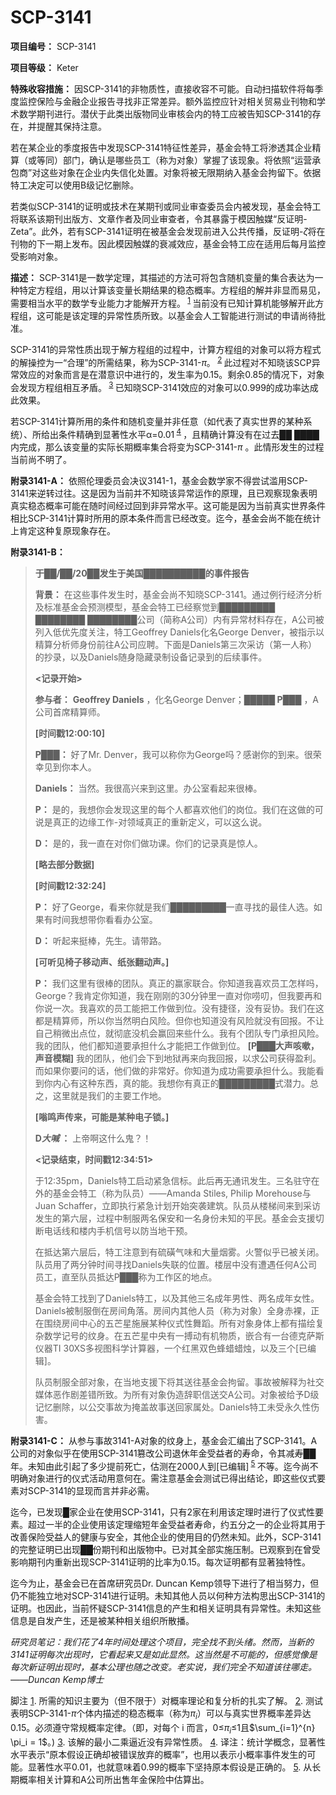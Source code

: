 # SCP-3141
                        


**项目编号：** SCP-3141

**项目等级：** Keter

**特殊收容措施：** 因SCP-3141的非物质性，直接收容不可能。自动扫描软件将每季度监控保险与金融企业报告寻找非正常差异。额外监控应针对相关贸易业刊物和学术数学期刊进行。潜伏于此类出版物同业审核会内的特工应被告知SCP-3141的存在，并提醒其保持注意。

若在某企业的季度报告中发现SCP-3141特征性差异，基金会特工将渗透其企业精算（或等同）部门，确认是哪些员工（称为对象）掌握了该现象。将依照“运营承包商”对这些对象在企业内失信化处置。对象将被无限期纳入基金会拘留下。依据特工决定可以使用B级记忆删除。

若类似SCP-3141的证明或技术在某期刊或同业审查委员会内被发现，基金会特工将联系该期刊出版方、文章作者及同业审查者，令其暴露于模因触媒“反证明-Zeta”。此外，若有SCP-3141证明在被基金会发现前进入公共传播，反证明-$\zeta$将在刊物的下一期上发布。因此模因触媒的衰减效应，基金会特工应在适用后每月监控受影响对象。

**描述：** SCP-3141是一数学定理，其描述的方法可将包含随机变量的集合表达为一种特定方程组，用以计算该变量长期结果的稳态概率。方程组的解并非显而易见，需要相当水平的数学专业能力才能解开方程。<sup class='footnoteref'>
 <a shape='rect' class='footnoteref' id='footnoteref-1' href='javascript:;' onclick='WIKIDOT.page.utils.scrollToReference(&apos;footnote-1&apos;)'>1</a>
</sup>当前没有已知计算机能够解开此方程组，这可能是该定理的异常性质所致。以基金会人工智能进行测试的申请尚待批准。

SCP-3141的异常性质出现于解方程组的过程中，计算方程组的对象可以将方程式的解操控为一“合理”的所需结果，称为SCP-3141-$\pi$。<sup class='footnoteref'>
 <a shape='rect' class='footnoteref' id='footnoteref-2' href='javascript:;' onclick='WIKIDOT.page.utils.scrollToReference(&apos;footnote-2&apos;)'>2</a>
</sup>此过程对不知晓该SCP异常效应的对象而言是在潜意识中进行的，发生率为0.15。剩余0.85的情况下，对象会发现方程组相互矛盾。<sup class='footnoteref'>
 <a shape='rect' class='footnoteref' id='footnoteref-3' href='javascript:;' onclick='WIKIDOT.page.utils.scrollToReference(&apos;footnote-3&apos;)'>3</a>
</sup>已知晓SCP-3141效应的对象可以0.999的成功率达成此效果。

若SCP-3141计算所用的条件和随机变量并非任意（如代表了真实世界的某种系统）、所给出条件精确到显著性水平α=0.01<sup class='footnoteref'>
 <a shape='rect' class='footnoteref' id='footnoteref-4' href='javascript:;' onclick='WIKIDOT.page.utils.scrollToReference(&apos;footnote-4&apos;)'>4</a>
</sup>，且精确计算没有在过去██ ████内完成，那么该变量的实际长期概率集合将变为SCP-3141-$\pi$ 。此情形发生的过程当前尚不明了。

**附录3141-A：** 依照伦理委员会决议3141-1，基金会数学家不得尝试滥用SCP-3141来逆转过往。这是因为当前并不知晓该异常运作的原理，且已观察现象表明真实稳态概率可能在随时间经过回到非异常水平。这可能是因为当前真实世界条件相比SCP-3141计算时所用的原本条件而言已经改变。迄今，基金会尚不能在统计上肯定这种复原现象存在。

**附录3141-B：** 


> **于██/██/20██发生于美国██████████的事件报告** 
> 
> **背景：** 在这些事件发生时，基金会尚不知晓SCP-3141。通过例行经济分析及标准基金会预测模型，基金会特工已经察觉到█████████ ████████ ████████公司（简称A公司）内有异常材料存在，A公司被列入低优先度关注，特工Geoffrey Daniels化名George Denver，被指示以精算分析师身份前往A公司应聘。下面是Daniels第三次采访（第一人称）的抄录，以及Daniels随身隐藏录制设备记录到的后续事件。
> 
> 
> **<记录开始>** 
> 
> **参与者：**  **Geoffrey Daniels** ，化名George Denver；**█████ P███** ，A公司首席精算师。
> 
> **[时间戳12:00:10]** 
> 
> **P███：** 好了Mr. Denver，我可以称你为George吗？感谢你的到来。很荣幸见到你本人。
> 
> **Daniels：** 当然。我很高兴来到这里。办公室看起来很棒。
> 
> **P：** 是的，我想你会发现这里的每个人都喜欢他们的岗位。我们在这做的可说是真正的边缘工作-对领域真正的重新定义，可以这么说。
> 
> **D：** 是的，我一直在对你们做功课。你们的记录真是惊人。
> 
> **[略去部分数据]** 
> 
> **[时间戳12:32:24]** 
> 
> **P：** 好了George，看来你就是我们█████████一直寻找的最佳人选。如果有时间我想带你看看办公室。
> 
> **D：** 听起来挺棒，先生。请带路。
> 
> **[可听见椅子移动声、纸张翻动声。]** 
> 
> **P：** 我们这里有很棒的团队。真正的赢家联合。你知道我喜欢员工怎样吗，George？我肯定你知道，我在刚刚的30分钟里一直对你唠叨，但我要再和你说一次。我喜欢的员工能把工作做到位。没有捷径，没有妥协。我们在这都是精算师，所以你当然明白风险。但你也知道没有风险就没有回报。不让自己稍微出点位，就彻底没机会赢回来些什么。我有个团队专门承担风险。我的团队，他们都知道要承担什么才能把工作做到位。 **[P███大声咳嗽，声音模糊]** 我的团队，他们会下到地狱再来向我回报，以求公司获得盈利。而如果你要问的话，他们做的非常好。你知道为成功需要承担什么。我能看到你内心有这种东西，真的能。我想你有真正的█████████式潜力。总之，这里就是我们的主要工作地。
> 
> **[嗡鸣声传来，可能是某种电子锁。]** 
> 
> **D*大喊* ：** 上帝啊这什么鬼？！
> 
> **<记录结束，时间戳12:34:51>** 
> 
> 
> 于12:35pm，Daniels特工启动紧急信标。此后再无通讯发生。三名驻守在外的基金会特工（称为队员）——Amanda Stiles, Philip Morehouse与Juan Schaffer，立即执行紧急计划开始突袭建筑。队员从楼梯间来到采访发生的第六层，过程中制服两名保安和一名身份未知的平民。基金会支援切断电话线和楼内手机信号以防当地干预。
> 
> 在抵达第六层后，特工注意到有硫磺气味和大量烟雾。火警似乎已被关闭。队员用了两分钟时间寻找Daniels失联的位置。楼层中没有遭遇任何A公司员工，直至队员抵达P███称为工作区的地点。
> 
> 基金会特工找到了Daniels特工，以及其他三名成年男性、两名成年女性。Daniels被制服倒在房间角落。房间内其他人员（称为对象）全身赤裸，正在围绕房间中心的五芒星施展某种仪式性舞蹈。所有对象身体上都有描绘复杂数学记号的纹身。在五芒星中央有一搏动有机物质，嵌合有一台德克萨斯仪器TI 30XS多视图科学计算器，一个红黑双色蜂蜡蜡烛，以及三个[已编辑]。
> 
> 队员制服全部对象，在当地支援下将其送往基金会拘留。事故被解释为社交媒体恶作剧差错所致。为所有对象伪造辞职信送交A公司。对象被给予D级记忆删除，以公交事故为掩盖故事送回家属处。Daniels特工未受永久性伤害。
> 

**附录3141-C：** 从参与事故3141-A对象的纹身上，基金会汇编出了SCP-3141。A公司的对象似乎在使用SCP-3141篡改公司退休年金受益者的寿命，令其减寿██年。未知由此引起了多少提前死亡，估测在2000人到[已编辑]<sup class='footnoteref'>
 <a shape='rect' class='footnoteref' id='footnoteref-5' href='javascript:;' onclick='WIKIDOT.page.utils.scrollToReference(&apos;footnote-5&apos;)'>5</a>
</sup>不等。迄今尚不明确对象进行的仪式活动用意何在。需注意基金会测试已得出结论，即这些仪式要素对SCP-3141的显现而言并非必需。

迄今，已发现█家企业在使用SCP-3141，只有2家在利用该定理时进行了仪式性要素。超过一半的企业使用该定理缩短年金受益者寿命，约五分之一的企业将其用于改善保险受益人的健康与安全，其他企业的使用目的仍然未知。此外，SCP-3141的完整证明已出现██份期刊和出版物中。已对其全部实施压制。已观察到在曾受影响期刊内重新出现SCP-3141证明的比率为0.15。每次证明都有显著独特性。

迄今为止，基金会已在首席研究员Dr. Duncan Kemp领导下进行了相当努力，但仍不能独立地对SCP-3141进行证明。未知其他人员以何种方法构思出SCP-3141的证明。也因此，当前怀疑SCP-3141信息的产生和相关证明具有异常性。未知这些信息是自发产生，还是被某种相关组织所散播。

*研究员笔记：我们花了4年时间处理这个项目，完全找不到头绪。然而，当新的3141证明每次出现时，它看起来又是如此显然。这当然是不可能的，但感觉像是每次新证明出现时，基本公理也随之改变。老实说，我们完全不知道该往哪走。
——Duncan Kemp博士* 



脚注
<a shape='rect' href='javascript:;' onclick='WIKIDOT.page.utils.scrollToReference(&apos;footnoteref-1&apos;)'>1</a>. 所需的知识主要为（但不限于）对概率理论和复分析的扎实了解。
<a shape='rect' href='javascript:;' onclick='WIKIDOT.page.utils.scrollToReference(&apos;footnoteref-2&apos;)'>2</a>. 测试表明SCP-3141-$\pi$个体内描述的稳态概率（称为$\pi_i$）可以与真实世界概率差异达0.15。必须遵守常规概率定律。（即，对每个 i 而言，0≤$\pi_i$≤1且$\sum_{i=1}^{n} \pi_i = 1$。)
<a shape='rect' href='javascript:;' onclick='WIKIDOT.page.utils.scrollToReference(&apos;footnoteref-3&apos;)'>3</a>. 该解的最小二乘逼近没有异常性质。
<a shape='rect' href='javascript:;' onclick='WIKIDOT.page.utils.scrollToReference(&apos;footnoteref-4&apos;)'>4</a>. 译注：统计学概念，显著性水平表示“原本假设正确却被错误放弃的概率”，也用以表示小概率事件发生的可能。显著性水平0.01，也就意味着0.99的概率下坚持原本假设是正确的。
<a shape='rect' href='javascript:;' onclick='WIKIDOT.page.utils.scrollToReference(&apos;footnoteref-5&apos;)'>5</a>. 从长期概率相关计算和A公司所出售年金保险中估算出。


                    